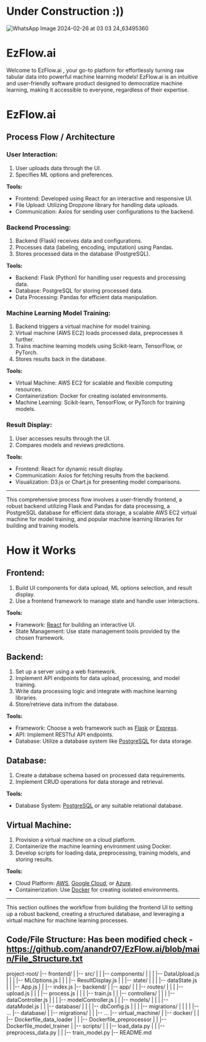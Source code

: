 # Under Construction :))

![WhatsApp Image 2024-02-26 at 03 03 24_63495360](https://github.com/anandr07/EzFlow.ai/assets/66896800/67154dc5-9dd0-4d6a-9df9-211025094255)

# EzFlow.ai
Welcome to EzFlow.ai , your go-to platform for effortlessly turning raw tabular data into powerful machine learning models! EzFlow.ai is an intuitive and user-friendly software product designed to democratize machine learning, making it accessible to everyone, regardless of their expertise.

# EzFlow.ai

## Process Flow / Architecture

### User Interaction:

1. User uploads data through the UI.
2. Specifies ML options and preferences.

**Tools:**
- Frontend: Developed using React for an interactive and responsive UI.
- File Upload: Utilizing Dropzone library for handling data uploads.
- Communication: Axios for sending user configurations to the backend.

### Backend Processing:

1. Backend (Flask) receives data and configurations.
2. Processes data (labeling, encoding, imputation) using Pandas.
3. Stores processed data in the database (PostgreSQL).

**Tools:**
- Backend: Flask (Python) for handling user requests and processing data.
- Database: PostgreSQL for storing processed data.
- Data Processing: Pandas for efficient data manipulation.

### Machine Learning Model Training:

1. Backend triggers a virtual machine for model training.
2. Virtual machine (AWS EC2) loads processed data, preprocesses it further.
3. Trains machine learning models using Scikit-learn, TensorFlow, or PyTorch.
4. Stores results back in the database.

**Tools:**
- Virtual Machine: AWS EC2 for scalable and flexible computing resources.
- Containerization: Docker for creating isolated environments.
- Machine Learning: Scikit-learn, TensorFlow, or PyTorch for training models.

### Result Display:

1. User accesses results through the UI.
2. Compares models and reviews predictions.

**Tools:**
- Frontend: React for dynamic result display.
- Communication: Axios for fetching results from the backend.
- Visualization: D3.js or Chart.js for presenting model comparisons.
  
---

This comprehensive process flow involves a user-friendly frontend, a robust backend utilizing Flask and Pandas for data processing, a PostgreSQL database for efficient data storage, a scalable AWS EC2 virtual machine for model training, and popular machine learning libraries for building and training models.

# How it Works

## Frontend:

1. Build UI components for data upload, ML options selection, and result display.
2. Use a frontend framework to manage state and handle user interactions.

**Tools:**
- Framework: [React](https://reactjs.org/) for building an interactive UI.
- State Management: Use state management tools provided by the chosen framework.

## Backend:

1. Set up a server using a web framework.
2. Implement API endpoints for data upload, processing, and model training.
3. Write data processing logic and integrate with machine learning libraries.
4. Store/retrieve data in/from the database.

**Tools:**
- Framework: Choose a web framework such as [Flask](https://flask.palletsprojects.com/) or [Express](https://expressjs.com/).
- API: Implement RESTful API endpoints.
- Database: Utilize a database system like [PostgreSQL](https://www.postgresql.org/) for data storage.

## Database:

1. Create a database schema based on processed data requirements.
2. Implement CRUD operations for data storage and retrieval.

**Tools:**
- Database System: [PostgreSQL](https://www.postgresql.org/) or any suitable relational database.

## Virtual Machine:

1. Provision a virtual machine on a cloud platform.
2. Containerize the machine learning environment using Docker.
3. Develop scripts for loading data, preprocessing, training models, and storing results.

**Tools:**
- Cloud Platform: [AWS](https://aws.amazon.com/), [Google Cloud](https://cloud.google.com/), or [Azure](https://azure.microsoft.com/).
- Containerization: Use [Docker](https://www.docker.com/) for creating isolated environments.

---

This section outlines the workflow from building the frontend UI to setting up a robust backend, creating a structured database, and leveraging a virtual machine for machine learning processes.

## Code/File Structure: Has been modified check - https://github.com/anandr07/EzFlow.ai/blob/main/File_Structure.txt
project-root/
|-- frontend/
| |-- src/
| | |-- components/
| | | |-- DataUpload.js
| | | |-- MLOptions.js
| | | |-- ResultDisplay.js
| | |-- state/
| | | |-- dataState.js
| | |-- App.js
| | |-- index.js
|-- backend/
| |-- app/
| | |-- routes/
| | | |-- upload.js
| | | |-- process.js
| | | |-- train.js
| | |-- controllers/
| | | |-- dataController.js
| | | |-- modelController.js
| | |-- models/
| | | |-- dataModel.js
| | |-- database/
| | | |-- dbConfig.js
| | | |-- migrations/
| | | | |-- ...
|-- database/
| |-- migrations/
| | |-- ...
|-- virtual_machine/
| |-- docker/
| | |-- Dockerfile_data_loader
| | |-- Dockerfile_preprocessor
| | |-- Dockerfile_model_trainer
| |-- scripts/
| | |-- load_data.py
| | |-- preprocess_data.py
| | |-- train_model.py
|-- README.md
